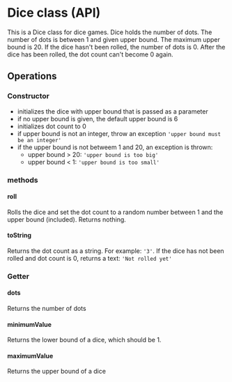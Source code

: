 # Dice class (API)

This is a Dice class for dice games. Dice holds the number of dots. The number of dots is between 1 and given upper bound. The maximum upper bound is 20. If the dice hasn't been rolled, the number of dots is 0. After the dice has been rolled, the dot count can't become 0 again.

## Operations

### Constructor

- initializes the dice with upper bound that is passed as a parameter
- if no upper bound is given, the default upper bound is 6
- initializes dot count to 0
- if upper bound is not an integer, throw an exception `'upper bound must be an integer'`
- if the upper bound is not betweem 1 and 20, an exception is thrown:
  - upper bound > 20: `'upper bound is too big'`
  - upper bound < 1: `'upper bound is too small'`

### methods

#### roll

Rolls the dice and set the dot count to a random number between 1 and the upper bound (included). Returns nothing.

#### toString

Returns the dot count as a string. For example: `'3'`. If the dice has not been rolled and dot count is 0, returns a text: `'Not rolled yet'`

### Getter

#### dots

Returns the number of dots

#### minimumValue

Returns the lower bound of a dice, which should be 1.

#### maximumValue

Returns the upper bound of a dice
